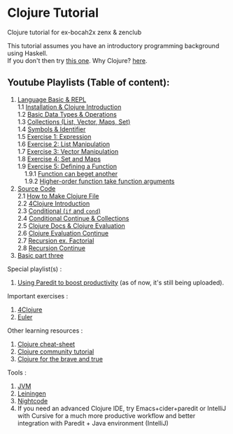 # Clojure Tutorial

Clojure tutorial for ex-bocah2x zenx &amp; zenclub  

This tutorial assumes you have an introductory programming background using Haskell.    
If you don't then try [this one](https://github.com/Zenius2016/BoardAlfa). Why Clojure? [here](http://www.infoq.com/presentations/Simple-Made-Easy).

## Youtube Playlists (Table of content):

1. [Language Basic & REPL](https://youtu.be/NXxJavT7ILY?list=PLlTjr2CPUG1-tA4FMIGCCyJFGuZbB-gpq)  
 1.1 [Installation & Clojure Introduction](https://www.youtube.com/watch?v=NXxJavT7ILY&feature=youtu.be&list=PLlTjr2CPUG1-tA4FMIGCCyJFGuZbB-gpq)   
 1.2 [Basic Data Types & Operations](https://www.youtube.com/watch?v=h-e5epfgGp0&list=PLlTjr2CPUG1-tA4FMIGCCyJFGuZbB-gpq&index=2)  
 1.3 [Collections (List, Vector, Maps, Set)](https://www.youtube.com/watch?v=7uRzGD8h8b8&index=3&list=PLlTjr2CPUG1-tA4FMIGCCyJFGuZbB-gpq)  
 1.4 [Symbols & Identifier](https://www.youtube.com/watch?v=PRfFqxHJqYY&list=PLlTjr2CPUG1-tA4FMIGCCyJFGuZbB-gpq&index=4)  
 1.5 [Exercise 1: Expression](https://www.youtube.com/watch?v=Q-Q5ViMOkeE&index=5&list=PLlTjr2CPUG1-tA4FMIGCCyJFGuZbB-gpq)  
 1.6 [Exercise 2: List Manipulation ](https://www.youtube.com/watch?v=8F6lRTbePGA&list=PLlTjr2CPUG1-tA4FMIGCCyJFGuZbB-gpq&index=6)  
 1.7 [Exercise 3: Vector Manipulation](https://www.youtube.com/watch?v=3tM3P4_hz-c&index=7&list=PLlTjr2CPUG1-tA4FMIGCCyJFGuZbB-gpq)  
 1.8 [Exercise 4: Set and Maps ](https://www.youtube.com/watch?v=jHBexy6tVXU&list=PLlTjr2CPUG1-tA4FMIGCCyJFGuZbB-gpq&index=8)  
 1.9 [Exercise 5: Defining a Function](https://www.youtube.com/watch?v=g5EqfyzuYl8&index=9&list=PLlTjr2CPUG1-tA4FMIGCCyJFGuZbB-gpq)  
 &nbsp;&nbsp;&nbsp;&nbsp;1.9.1  [Function can beget another](https://youtu.be/g5EqfyzuYl8?list=PLlTjr2CPUG1-tA4FMIGCCyJFGuZbB-gpq&t=8m49s)  
 &nbsp;&nbsp;&nbsp;&nbsp;1.9.2 [Higher-order function take function arguments](https://youtu.be/g5EqfyzuYl8?t=16m16s)
2. [Source Code](https://www.youtube.com/watch?v=KLgrUWyqGgw&feature=youtu.be&list=PLlTjr2CPUG187bvI0lY00K6n1GVbyFLdU)  
2.1 [How to Make Clojure File](https://www.youtube.com/watch?v=KLgrUWyqGgw&feature=youtu.be&list=PLlTjr2CPUG187bvI0lY00K6n1GVbyFLdU)  
2.2 [4Clojure  Introduction](https://www.youtube.com/watch?v=ihX2k1Ig2q0&index=2&list=PLlTjr2CPUG187bvI0lY00K6n1GVbyFLdU)  
2.3 [Conditional (`if` and `cond`) ](https://www.youtube.com/watch?v=o8wqw7A1xj8&list=PLlTjr2CPUG187bvI0lY00K6n1GVbyFLdU&index=3)  
2.4 [Conditional Continue & Collections](https://www.youtube.com/watch?v=MhoS_U8eg10&index=4&list=PLlTjr2CPUG187bvI0lY00K6n1GVbyFLdU)  
2.5 [Clojure Docs & Clojure Evaluation](https://www.youtube.com/watch?v=EyCbsZ-mVmI&index=5&list=PLlTjr2CPUG187bvI0lY00K6n1GVbyFLdU)  
2.6 [Clojure Evaluation Continue](https://www.youtube.com/watch?v=v8edssoaXuo&index=6&list=PLlTjr2CPUG187bvI0lY00K6n1GVbyFLdU)  
2.7 [Recursion ex. Factorial](https://www.youtube.com/watch?v=VBqGy5E0LwY&list=PLlTjr2CPUG187bvI0lY00K6n1GVbyFLdU&index=7)  
2.8 [Recursion Continue](https://www.youtube.com/watch?v=D4gft10cC_E&index=8&list=PLlTjr2CPUG187bvI0lY00K6n1GVbyFLdU)  
3. <a href="https://www.youtube.com/watch?v=74lhwCaL5_g&list=PLlTjr2CPUG18iBKGdoSQQsoJJeErVrqyY" target="_blank">Basic part three</a>  

Special playlist(s) :

1. <a href="https://www.youtube.com/playlist?list=PLlTjr2CPUG19Yq3XMnjfquTQdltu2QOOM" target="_blank">Using Paredit to boost productivity</a> (as of now, it's still being uploaded).  

Important exercises :

1. <a href="http://www.4clojure.com" target="_blank">4Clojure</a>  
2. <a href="http://www.projecteuler.net" target="_blank">Euler</a>  

Other learning resources :

1. <a href="https://clojuredocs.org/quickref" target="_blank">Clojure cheat-sheet</a>  
2. <a href="http://clojure-doc.org/articles/content.html" target="_blank">Clojure community tutorial</a>  
3. <a href="http://www.braveclojure.com" target="_blank">Clojure for the brave and true</a>  

Tools :

1. <a href="http://www.java.com/en/download/manual.jsp">JVM</a>
2. <a href="http://leiningen.org/">Leiningen</a>
3. <a href="https://sekao.net/nightcode/">Nightcode</a>
4. If you need an advanced Clojure IDE, try Emacs+cider+paredit or IntelliJ with Cursive for a much more productive workflow and better integration with Paredit + Java environment (IntelliJ)
